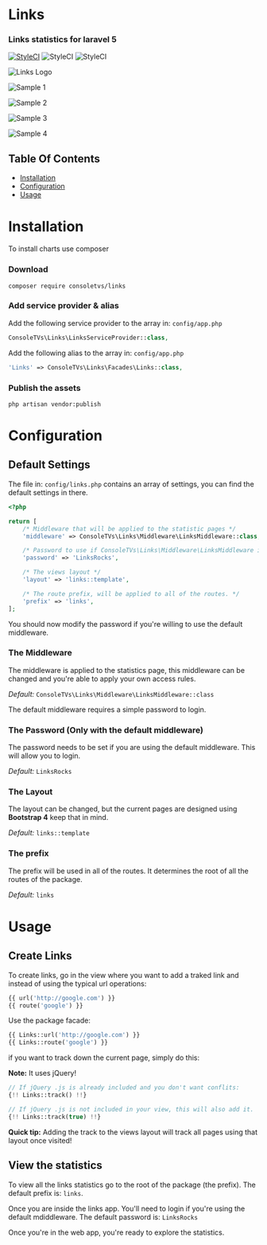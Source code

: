 # Links
### Links statistics for laravel 5

[![StyleCI](https://styleci.io/repos/69124179/shield?branch=master)](https://styleci.io/repos/69124179)
![StyleCI](https://img.shields.io/badge/Built_for-Laravel-green.svg?style=flat-square)
![StyleCI](https://img.shields.io/github/license/consoletvs/charts.svg?style=flat-square)


![Links Logo](http://i.imgur.com/tWlribC.png)

![Sample 1](https://i.gyazo.com/7ec31509b21f392ff93b1b4339a001c9.png)

![Sample 2](https://i.gyazo.com/faa9a5b99a816d366348a6f85826602b.png)

![Sample 3](https://i.gyazo.com/51d0f03789670f7d31cc4cceead62ab5.png)

![Sample 4](https://i.gyazo.com/fbdc7fdc83ca27cf3818ad2c4479f893.png)

## Table Of Contents

-   [Installation](#installation)
-   [Configuration](#configuration)
-   [Usage](#usage)

# Installation

To install charts use composer

### Download

```
composer require consoletvs/links
```

### Add service provider & alias

Add the following service provider to the array in: ```config/app.php```

```php
ConsoleTVs\Links\LinksServiceProvider::class,
```

Add the following alias to the array in: ```config/app.php```

```php
'Links' => ConsoleTVs\Links\Facades\Links::class,
```
### Publish the assets

```
php artisan vendor:publish
```

# Configuration

## Default Settings

The file in: ```config/links.php``` contains an array of settings, you can find the default settings in there.

```php
<?php

return [
    /* Middleware that will be applied to the statistic pages */
    'middleware' => ConsoleTVs\Links\Middleware\LinksMiddleware::class,

    /* Password to use if ConsoleTVs\Links\Middleware\LinksMiddleware is beeing used */
    'password' => 'LinksRocks',

    /* The views layout */
    'layout' => 'links::template',

    /* The route prefix, will be applied to all of the routes. */
    'prefix' => 'links',
];
```

You should now modify the password if you're willing to use the default middleware.


### The Middleware

The middleware is applied to the statistics page, this middleware can be changed and you're able to apply your own access rules.

*Default:* ```ConsoleTVs\Links\Middleware\LinksMiddleware::class```

The default middleware requires a simple password to login.

### The Password (Only with the default middleware)

The password needs to be set if you are using the default middleware. This will allow you to login.

*Default:* ```LinksRocks```

### The Layout

The layout can be changed, but the current pages are designed using **Bootstrap 4** keep that in mind.

*Default:* ```links::template```

### The prefix

The prefix will be used in all of the routes. It determines the root of all the routes of the package.

*Default:* ```links```

# Usage

## Create Links

To create links, go in the view where you want to add a traked link and instead of using the typical url operations:

```php
{{ url('http://google.com') }}
{{ route('google') }}
```

Use the package facade:

```php
{{ Links::url('http://google.com') }}
{{ Links::route('google') }}
```

if you want to track down the current page, simply do this:

**Note:** It uses jQuery!

```php
// If jQuery .js is already included and you don't want conflits:
{!! Links::track() !!}

// If jQuery .js is not included in your view, this will also add it.
{!! Links::track(true) !!}
```

**Quick tip:** Adding the track to the views layout will track all pages using that layout once visited!

## View the statistics

To view all the links statistics go to the root of the package (the prefix).
The default prefix is: ```links```.

Once you are inside the links app. You'll need to login if you're using the default mdiddleware.
The default password is: ```LinksRocks```

Once you're in the web app, you're ready to explore the statistics.
